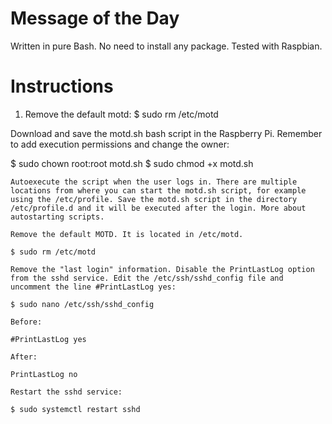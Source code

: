 # Message of the Day

Written in pure Bash. No need to install any package. Tested with Raspbian.


# Instructions

1. Remove the default motd: 
    $ sudo rm /etc/motd

Download and save the motd.sh bash script in the Raspberry Pi. 
Remember to add execution permissions and change the owner:

$ sudo chown root:root motd.sh
$ sudo chmod +x motd.sh

    Autoexecute the script when the user logs in. There are multiple locations from where you can start the motd.sh script, for example using the /etc/profile. Save the motd.sh script in the directory /etc/profile.d and it will be executed after the login. More about autostarting scripts.

    Remove the default MOTD. It is located in /etc/motd.

    $ sudo rm /etc/motd

    Remove the "last login" information. Disable the PrintLastLog option from the sshd service. Edit the /etc/ssh/sshd_config file and uncomment the line #PrintLastLog yes:

    $ sudo nano /etc/ssh/sshd_config

    Before:

    #PrintLastLog yes

    After:

    PrintLastLog no

    Restart the sshd service:

    $ sudo systemctl restart sshd

